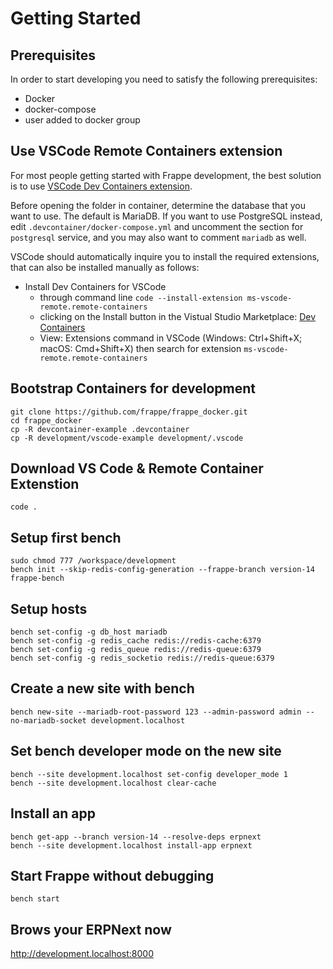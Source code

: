 # Getting Started

## Prerequisites

In order to start developing you need to satisfy the following prerequisites:

- Docker
- docker-compose
- user added to docker group

## Use VSCode Remote Containers extension

For most people getting started with Frappe development, the best solution is to use [VSCode Dev Containers extension](https://marketplace.visualstudio.com/items?itemName=ms-vscode-remote.remote-containers).

Before opening the folder in container, determine the database that you want to use. The default is MariaDB.
If you want to use PostgreSQL instead, edit `.devcontainer/docker-compose.yml` and uncomment the section for `postgresql` service, and you may also want to comment `mariadb` as well.

VSCode should automatically inquire you to install the required extensions, that can also be installed manually as follows:

- Install Dev Containers for VSCode
  - through command line `code --install-extension ms-vscode-remote.remote-containers`
  - clicking on the Install button in the Vistual Studio Marketplace: [Dev Containers](https://marketplace.visualstudio.com/items?itemName=ms-vscode-remote.remote-containers)
  - View: Extensions command in VSCode (Windows: Ctrl+Shift+X; macOS: Cmd+Shift+X) then search for extension `ms-vscode-remote.remote-containers`

## Bootstrap Containers for development

```
git clone https://github.com/frappe/frappe_docker.git
cd frappe_docker
cp -R devcontainer-example .devcontainer
cp -R development/vscode-example development/.vscode
```

## Download VS Code & Remote Container Extenstion

```
code .
```

## Setup first bench

```
sudo chmod 777 /workspace/development
bench init --skip-redis-config-generation --frappe-branch version-14 frappe-bench
```

## Setup hosts

```
bench set-config -g db_host mariadb
bench set-config -g redis_cache redis://redis-cache:6379
bench set-config -g redis_queue redis://redis-queue:6379
bench set-config -g redis_socketio redis://redis-queue:6379
```

## Create a new site with bench

```
bench new-site --mariadb-root-password 123 --admin-password admin --no-mariadb-socket development.localhost
```

## Set bench developer mode on the new site

```
bench --site development.localhost set-config developer_mode 1
bench --site development.localhost clear-cache
```

## Install an app

```
bench get-app --branch version-14 --resolve-deps erpnext
bench --site development.localhost install-app erpnext
```
## Start Frappe without debugging

`bench start`

## Brows your ERPNext now 

http://development.localhost:8000
